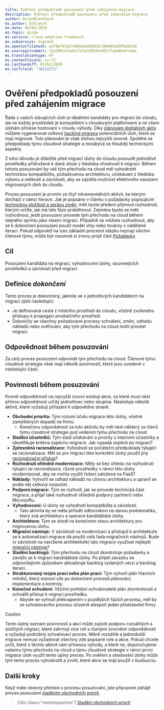 ```yaml
---
title: Ověření předpokladů posouzení před zahájením migrace
description: Ověření předpokladů posouzení před zahájením migrace
author: BrianBlanchard
ms.author: brblanch
ms.date: 04/04/2019
ms.topic: guide
ms.service: cloud-adoption-framework
ms.subservice: migrate
ms.openlocfilehash: e370ef47b27449a3a46965dc309403a09fb3829d
ms.sourcegitcommit: 72a280cd7aebc743a7d3634c051f7ae46e4fc9ae
ms.translationtype: HT
ms.contentlocale: cs-CZ
ms.lasthandoff: 03/02/2020
ms.locfileid: "78222273"
---
```

# <a name="validate-assessment-assumptions-before-migration"></a>Ověření předpokladů posouzení před zahájením migrace

Řada z vašich stávajících úloh je ideálními kandidáty pro migraci do cloudu, ale ne každý prostředek je kompatibilní s cloudovými platformami a ne všem úlohám přinese hostování v cloudu výhody. Díky [plánování digitálních aktiv](../../../digital-estate/index.md) můžete vygenerovat celkový [backlog migrace](../prerequisites/technical-complexity.md#migration-backlog-aligning-business-priorities-and-timing) potenciálních úloh, které se mají migrovat. Toto plánování je však úlohou nejvyšší úrovně. Spoléhá na předpoklady týmu cloudové strategie a nezabývá se hlouběji technickými aspekty.

Z toho důvodu je důležité před migrací úlohy do cloudu posoudit jednotlivé prostředky přidružené k dané úloze z hlediska vhodnosti k migraci. Během tohoto posuzování by váš tým přechodu na cloud měl vyhodnotit technickou kompatibilitu, požadovanou architekturu, očekávaní z hlediska výkonu a velikosti a závislosti, aby se zajistila možnost efektivního nasazení migrovaných úloh do cloudu.

Proces *posouzení* je prvním ze čtyř inkrementálních aktivit, ke kterým dochází v rámci iterace. Jak je popsáno v článku s požadavky popisujícím [technickou složitost a správu změn](../prerequisites/technical-complexity.md), měli byste předem přijmout rozhodnutí, kterým určíte, jak má tato fáze proběhnout. Zejména byste se měli rozhodnout, jestli posouzení provede tým přechodu na cloud během stejného sprintu jako vlastní migraci. Případně se můžete rozhodnout, aby se k dokončení posouzení použil model vlny nebo továrny v oddělené iteraci. Pokud odpověď na tuto základní procesní otázku neznají všichni členové týmu, může být rozumné si znovu projít část [Požadavky](../prerequisites/index.md).

## <a name="objective"></a>Cíl

Posouzení kandidáta na migraci, vyhodnocení úlohy, souvisejících prostředků a závislostí před migrací

## <a name="definition-of-done"></a>Definice *dokončení*

Tento proces je dokončený, jakmile se o jednotlivých kandidátech na migraci zjistí následující:

- Je definovaná cesta z místního prostředí do cloudu, včetně zvoleného přístupu k propagaci produkčního prostředí.
- Dokončily se všechny požadované procesy schválení, změn, odhadu nákladů nebo ověřování, aby tým přechodu na cloud mohl provést migraci.

## <a name="accountability-during-assessment"></a>Odpovědnost během posuzování

Za celý proces posouzení odpovídá tým přechodu na cloud. Členové týmu cloudové strategie však mají několik povinností, které jsou uvedené v následující části.

## <a name="responsibilities-during-assessment"></a>Povinnosti během posuzování

Kromě odpovědnosti na nejvyšší úrovni existují akce, za které musí nést přímou odpovědnost určitý jednotlivec nebo skupina. Následuje několik aktivit, které vyžadují přiřazení k odpovědné straně:

- **Obchodní priorita:** Tým rozumí účelu migrace této úlohy, včetně zamýšlených dopadů na firmu.
  - Konečnou odpovědnost za tuto aktivitu by měl nést některý ze členů týmu cloudové strategie pod vedením týmu přechodu na cloud.
- **Sladění účastníků:** Tým sladí očekávání a priority s interními účastníky a identifikuje kritéria úspěchu migrace. Jak vypadá úspěch po migraci?
- **Zpřesněná racionalizace:** Vyhodnotí se počáteční předpoklady týkající se racionalizace. Měl se pro migraci této konkrétní úlohy použít jiný [racionalizační přístup](../../../digital-estate/rationalize.md)?
- **Rozhodnutí ohledně modernizace:** Měly se bez ohledu na rozhodnutí týkající se racionalizace, různé prostředky v rámci této úlohy modernizovat, aby se mohla využít řešení založená na PaaS?
- **Náklady:** Vytvořil se odhad nákladů na cílovou architekturu a upravil se podle něj celkový rozpočet.
- **Podpora migrace:** Tým se rozhodl, jak se provede technická část migrace, a přijal také rozhodnutí ohledně podpory partnerů nebo Microsoftu.
- **Vyhodnocení:** U úlohy se vyhodnotí kompatibilita a závislosti.
  - Tato aktivita by se měla přiřadit odborníkovi na danou problematiku, který zná architekturu a operace kandidátské úlohy.
- **Architektura:** Tým se shodl na konečném stavu architektury pro migrovanou úlohu.
- **Migrační nástroje:** V závislosti na modernizaci a přístupů k architektuře se k automatizaci migrace dá použít celá řada migračních nástrojů. Bude (v závislosti na navržené architektuře) tato migrace využívat nejlepší [migrační nástroje](../../../decision-guides/migrate-decision-guide/index.md)?
- **Sladění backlogů:** Tým přechodu na cloud zkontroluje požadavky a zaváže se k migraci kandidátské úlohy. Po přijetí závazku se odpovídajícím způsobem aktualizuje backlog vydaných verzí a backlog iterací.
- **Strukturovaný rozpis prací nebo plán prací:** Tým vytvoří plán hlavních milníků, který stanoví cíle po dokončení procesů plánování, implementace a kontroly.
- **Konečné schválení:** Všichni potřební schvalovatelé plán zkontrolovali a schválili přístup k migraci prostředku.
  - Abyste se vyhnuli překvapením v pozdějších fázích procesu, měl by se schvalovacího procesu účastnit alespoň jeden představitel firmy.

> [!CAUTION]
> Tento úplný seznam povinností a akcí může zajistit podporu rozsáhlých a složitých migrací, které zahrnují více rolí s různými úrovněmi odpovědnosti a vyžadují podrobný schvalovací proces. Méně rozsáhlé a jednodušší migrace nemusí vyžadovat všechny zde popsané role a akce. Pokud chcete určit, které z těchto aktivit vám přinesou výhody, a které ne, doporučujeme vašemu týmu přechodu na cloud a týmu cloudové strategie v rámci první migrace úloh využít tento úplný proces. Po ověření a otestování úlohy může tým tento proces vyhodnotit a zvolit, které akce se mají použít v budoucnu.

## <a name="next-steps"></a>Další kroky

Když máte obecný přehled o procesu posuzování, jste připraveni zahájit proces posouzení [sladěním obchodních priorit](./business-priorities.md).

> [!div class="nextstepaction"]
> [Sladění obchodních priorit](./business-priorities.md)
